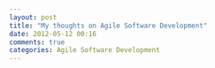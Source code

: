 ```yaml
---
layout: post
title: "My thoughts on Agile Software Development"
date: 2012-05-12 00:16
comments: true
categories: Agile Software Development
---
```

